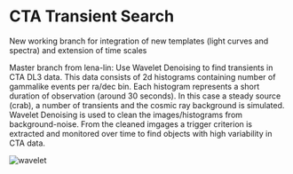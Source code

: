 # CTA Transient Search

New working branch for integration of new templates (light curves and spectra) and extension of time scales 



Master branch from lena-lin: 
Use Wavelet Denoising to find transients in CTA DL3 data. This data consists of 2d histograms containing number of gammalike events per ra/dec bin. Each histogram represents a short duration of observation (around 30 seconds). In this case a steady source (crab), a number of transients and the cosmic ray background is simulated. Wavelet Denoising is used to clean the
images/histograms from background-noise. From the cleaned imgages a trigger criterion is extracted and monitored over time to find objects with high variability in CTA data.

![wavelet](https://raw.githubusercontent.com/mackaiver/wavelet-denoising/sliding_bg_window/transient_sw.gif)
